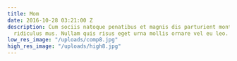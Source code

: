 ```yaml
---
title: Mom
date: 2016-10-28 03:21:00 Z
description: Cum sociis natoque penatibus et magnis dis parturient montes, nascetur
  ridiculus mus. Nullam quis risus eget urna mollis ornare vel eu leo.
low_res_image: "/uploads/comp8.jpg"
high_res_image: "/uploads/high8.jpg"
---
```


